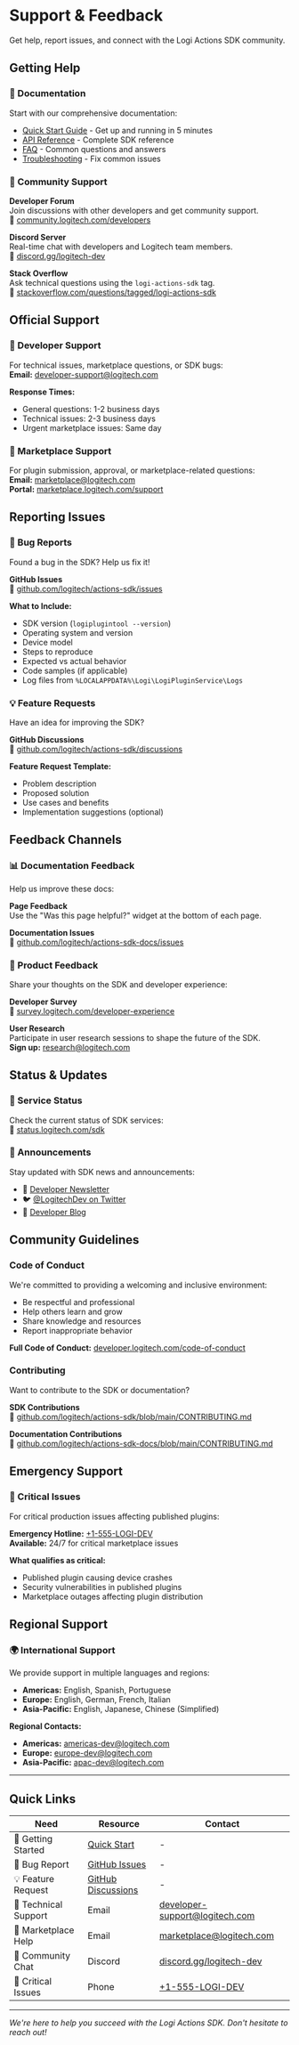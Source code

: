# Support & Feedback

Get help, report issues, and connect with the Logi Actions SDK community.

## Getting Help

### 📖 Documentation
Start with our comprehensive documentation:
- [Quick Start Guide](./quick-start.md) - Get up and running in 5 minutes
- [API Reference](./api-reference.md) - Complete SDK reference
- [FAQ](./faq.md) - Common questions and answers
- [Troubleshooting](./error-handling.md) - Fix common issues

### 💬 Community Support

**Developer Forum**  
Join discussions with other developers and get community support.  
🔗 [community.logitech.com/developers](https://community.logitech.com/developers)

**Discord Server**  
Real-time chat with developers and Logitech team members.  
🔗 [discord.gg/logitech-dev](https://discord.gg/logitech-dev)

**Stack Overflow**  
Ask technical questions using the `logi-actions-sdk` tag.  
🔗 [stackoverflow.com/questions/tagged/logi-actions-sdk](https://stackoverflow.com/questions/tagged/logi-actions-sdk)

## Official Support

### 📧 Developer Support
For technical issues, marketplace questions, or SDK bugs:  
**Email:** [developer-support@logitech.com](mailto:developer-support@logitech.com)

**Response Times:**
- General questions: 1-2 business days
- Technical issues: 2-3 business days  
- Urgent marketplace issues: Same day

### 🏪 Marketplace Support
For plugin submission, approval, or marketplace-related questions:  
**Email:** [marketplace@logitech.com](mailto:marketplace@logitech.com)  
**Portal:** [marketplace.logitech.com/support](https://marketplace.logitech.com/support)

## Reporting Issues

### 🐛 Bug Reports
Found a bug in the SDK? Help us fix it!

**GitHub Issues**  
🔗 [github.com/logitech/actions-sdk/issues](https://github.com/logitech/actions-sdk/issues)

**What to Include:**
- SDK version (`logiplugintool --version`)
- Operating system and version
- Device model
- Steps to reproduce
- Expected vs actual behavior
- Code samples (if applicable)
- Log files from `%LOCALAPPDATA%\Logi\LogiPluginService\Logs`

### 💡 Feature Requests
Have an idea for improving the SDK?

**GitHub Discussions**  
🔗 [github.com/logitech/actions-sdk/discussions](https://github.com/logitech/actions-sdk/discussions)

**Feature Request Template:**
- Problem description
- Proposed solution
- Use cases and benefits
- Implementation suggestions (optional)

## Feedback Channels

### 📊 Documentation Feedback
Help us improve these docs:

**Page Feedback**  
Use the "Was this page helpful?" widget at the bottom of each page.

**Documentation Issues**  
🔗 [github.com/logitech/actions-sdk-docs/issues](https://github.com/logitech/actions-sdk-docs/issues)

### 🎯 Product Feedback
Share your thoughts on the SDK and developer experience:

**Developer Survey**  
🔗 [survey.logitech.com/developer-experience](https://survey.logitech.com/developer-experience)

**User Research**  
Participate in user research sessions to shape the future of the SDK.  
**Sign up:** [research@logitech.com](mailto:research@logitech.com)

## Status & Updates

### 🚨 Service Status
Check the current status of SDK services:  
🔗 [status.logitech.com/sdk](https://status.logitech.com/sdk)

### 📢 Announcements
Stay updated with SDK news and announcements:

- 📧 [Developer Newsletter](https://developer.logitech.com/newsletter)
- 🐦 [@LogitechDev on Twitter](https://twitter.com/LogitechDev)
- 📰 [Developer Blog](https://developer.logitech.com/blog)

## Community Guidelines

### Code of Conduct
We're committed to providing a welcoming and inclusive environment:
- Be respectful and professional
- Help others learn and grow
- Share knowledge and resources
- Report inappropriate behavior

**Full Code of Conduct:** [developer.logitech.com/code-of-conduct](https://developer.logitech.com/code-of-conduct)

### Contributing
Want to contribute to the SDK or documentation?

**SDK Contributions**  
🔗 [github.com/logitech/actions-sdk/blob/main/CONTRIBUTING.md](https://github.com/logitech/actions-sdk/blob/main/CONTRIBUTING.md)

**Documentation Contributions**  
🔗 [github.com/logitech/actions-sdk-docs/blob/main/CONTRIBUTING.md](https://github.com/logitech/actions-sdk-docs/blob/main/CONTRIBUTING.md)

## Emergency Support

### 🚨 Critical Issues
For critical production issues affecting published plugins:

**Emergency Hotline:** [+1-555-LOGI-DEV](tel:+15555644338)  
**Available:** 24/7 for critical marketplace issues

**What qualifies as critical:**
- Published plugin causing device crashes
- Security vulnerabilities in published plugins
- Marketplace outages affecting plugin distribution

## Regional Support

### 🌍 International Support
We provide support in multiple languages and regions:

- **Americas:** English, Spanish, Portuguese
- **Europe:** English, German, French, Italian
- **Asia-Pacific:** English, Japanese, Chinese (Simplified)

**Regional Contacts:**
- **Americas:** [americas-dev@logitech.com](mailto:americas-dev@logitech.com)
- **Europe:** [europe-dev@logitech.com](mailto:europe-dev@logitech.com)
- **Asia-Pacific:** [apac-dev@logitech.com](mailto:apac-dev@logitech.com)

---

## Quick Links

| Need | Resource | Contact |
|------|----------|---------|
| 🚀 Getting Started | [Quick Start](./quick-start.md) | - |
| 🐛 Bug Report | [GitHub Issues](https://github.com/logitech/actions-sdk/issues) | - |
| 💡 Feature Request | [GitHub Discussions](https://github.com/logitech/actions-sdk/discussions) | - |
| 📧 Technical Support | Email | [developer-support@logitech.com](mailto:developer-support@logitech.com) |
| 🏪 Marketplace Help | Email | [marketplace@logitech.com](mailto:marketplace@logitech.com) |
| 💬 Community Chat | Discord | [discord.gg/logitech-dev](https://discord.gg/logitech-dev) |
| 🚨 Critical Issues | Phone | [+1-555-LOGI-DEV](tel:+15555644338) |

---

*We're here to help you succeed with the Logi Actions SDK. Don't hesitate to reach out!*